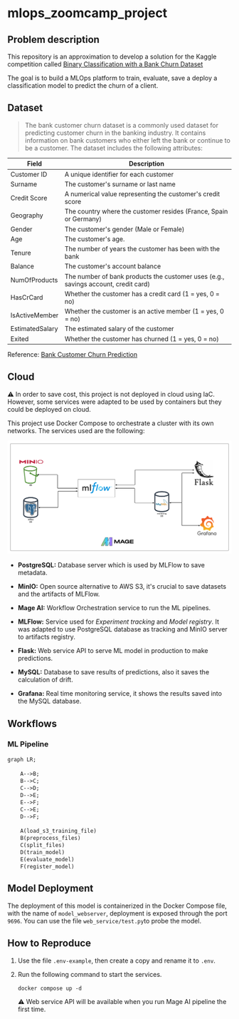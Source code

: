 # mlops_zoomcamp_project

## Problem description

This repository is an approximation to develop a solution for the Kaggle competition called [Binary Classification with a Bank Churn Dataset](https://www.kaggle.com/competitions/playground-series-s4e1/data?select=test.csv)

The goal is to build a MLOps platform to train, evaluate, save a deploy a classification model to predict the churn of a client.

## Dataset

> The bank customer churn dataset is a commonly used dataset for predicting customer churn in the banking industry. It contains information on bank customers who either left the bank or continue to be a customer. The dataset includes the following attributes:

| Field | Description |
|--|--|
|Customer ID| A unique identifier for each customer|
|Surname| The customer's surname or last name|
|Credit Score| A numerical value representing the customer's credit score|
|Geography| The country where the customer resides (France, Spain or Germany)|
|Gender| The customer's gender (Male or Female)|
|Age| The customer's age.|
|Tenure| The number of years the customer has been with the bank|
|Balance| The customer's account balance|
|NumOfProducts| The number of bank products the customer uses (e.g., savings account, credit card)|
|HasCrCard| Whether the customer has a credit card (1 = yes, 0 = no)|
|IsActiveMember| Whether the customer is an active member (1 = yes, 0 = no)|
|EstimatedSalary| The estimated salary of the customer|
|Exited| Whether the customer has churned (1 = yes, 0 = no)|

Reference: [Bank Customer Churn Prediction](https://www.kaggle.com/datasets/shubhammeshram579/bank-customer-churn-prediction)

## Cloud

:warning: In order to save cost, this project is not deployed in cloud using IaC. However, some services were adapted to be used by containers but they could be deployed on cloud.

This project use Docker Compose to orchestrate a cluster with its own networks. The services used are the following:

![](architecture.png)

- **PostgreSQL:** Database server which is used by MLFlow to save metadata.

- **MinIO:** Open source alternative to AWS S3, it's crucial to save datasets and the artifacts of MLFlow.

- **Mage AI:** Workflow Orchestration service to run the ML pipelines.

- **MLFlow:** Service used for *Experiment tracking* and *Model registry*. It was adapted to use PostgreSQL database as tracking and MinIO server to artifacts registry.

- **Flask:** Web service API to serve ML model in production to make predictions.

- **MySQL:** Database to save results of predictions, also it saves the calculation of drift.

- **Grafana:** Real time monitoring service, it shows the results saved into the MySQL database.

## Workflows

### ML Pipeline

```mermaid
graph LR;

    A-->B;
    B-->C;
    C-->D;
    D-->E;
    E-->F;
    C-->E;
    D-->F;

    A(load_s3_training_file)
    B(preprocess_files)
    C(split_files)
    D(train_model)
    E(evaluate_model)
    F(register_model)

```

## Model Deployment

The deployment of this model is containerized in the Docker Compose file, with the name of `model_webserver`, deployment is exposed through the port `9696`. You can use the file `web_service/test.py`to probe the model.

## How to Reproduce

1. Use the file `.env-example`, then create a copy and rename it to `.env`.

2. Run the following command to start the services.

    ```
    docker compose up -d
    ```

    :warning: Web service API will be available when you run Mage AI pipeline the first time.